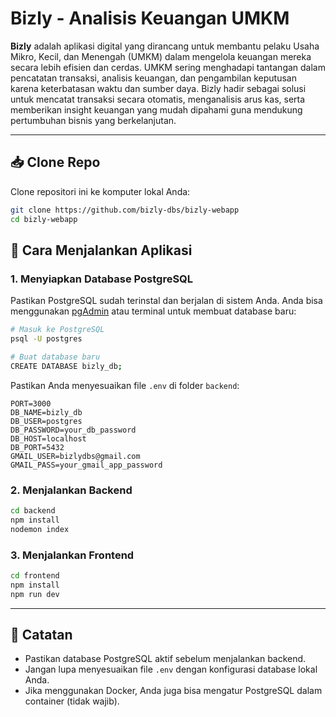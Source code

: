 # Bizly - Analisis Keuangan UMKM

**Bizly** adalah aplikasi digital yang dirancang untuk membantu pelaku Usaha Mikro, Kecil, dan Menengah (UMKM) dalam mengelola keuangan mereka secara lebih efisien dan cerdas. UMKM sering menghadapi tantangan dalam pencatatan transaksi, analisis keuangan, dan pengambilan keputusan karena keterbatasan waktu dan sumber daya. Bizly hadir sebagai solusi untuk mencatat transaksi secara otomatis, menganalisis arus kas, serta memberikan insight keuangan yang mudah dipahami guna mendukung pertumbuhan bisnis yang berkelanjutan.

---

## 📥 Clone Repo

Clone repositori ini ke komputer lokal Anda:

```bash
git clone https://github.com/bizly-dbs/bizly-webapp
cd bizly-webapp
```
## 🚀 Cara Menjalankan Aplikasi

### 1. Menyiapkan Database PostgreSQL

Pastikan PostgreSQL sudah terinstal dan berjalan di sistem Anda. Anda bisa menggunakan [pgAdmin](https://www.pgadmin.org/) atau terminal untuk membuat database baru:

```bash
# Masuk ke PostgreSQL
psql -U postgres

# Buat database baru
CREATE DATABASE bizly_db;
```

Pastikan Anda menyesuaikan file `.env` di folder `backend`:

```
PORT=3000
DB_NAME=bizly_db
DB_USER=postgres
DB_PASSWORD=your_db_password
DB_HOST=localhost
DB_PORT=5432
GMAIL_USER=bizlydbs@gmail.com
GMAIL_PASS=your_gmail_app_password
```

### 2. Menjalankan Backend

```bash
cd backend
npm install
nodemon index
```

### 3. Menjalankan Frontend

```bash
cd frontend
npm install
npm run dev
```

---

## 📌 Catatan

- Pastikan database PostgreSQL aktif sebelum menjalankan backend.
- Jangan lupa menyesuaikan file `.env` dengan konfigurasi database lokal Anda.
- Jika menggunakan Docker, Anda juga bisa mengatur PostgreSQL dalam container (tidak wajib).